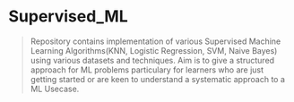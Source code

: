 # Supervised_ML
> Repository contains implementation of various Supervised Machine Learning Algorithms(KNN, Logistic Regression, SVM, Naive Bayes) using various datasets and techniques. 
> Aim is to give a structured approach for ML problems particulary for learners who are just getting started or are keen to understand a systematic approach to a ML Usecase.
